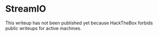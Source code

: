 # StreamIO

This writeup has not been published yet because HackTheBox forbids public writeups for active machines.